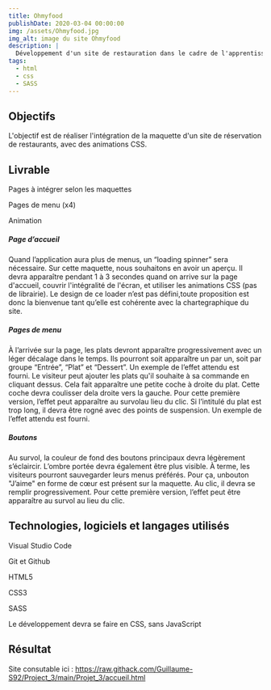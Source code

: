 ```yaml
---
title: Ohmyfood
publishDate: 2020-03-04 00:00:00
img: /assets/Ohmyfood.jpg
img_alt: image du site Ohmyfood
description: |
  Développement d'un site de restauration dans le cadre de l'apprentissage de SASS et des animations.
tags:
  - html
  - css
  - SASS
---
```

## Objectifs

L'objectif est de réaliser l'intégration de la maquette d'un site de réservation de restaurants, avec des animations CSS.

## Livrable

Pages à intégrer selon les maquettes

Pages de menu (x4)

Animation

##### Page d’accueil

Quand l’application aura plus de menus, un “loading spinner” sera nécessaire. Sur cette maquette, nous souhaitons en avoir un aperçu. Il devra apparaître pendant 1 à 3 secondes quand on arrive sur la page d'accueil, couvrir l'intégralité de l'écran, et utiliser les animations CSS (pas de librairie). Le design de ce loader n’est pas défini,toute proposition est donc la bienvenue tant qu’elle est cohérente avec la chartegraphique du site.

##### Pages de menu

À l’arrivée sur la page, les plats devront apparaître progressivement avec un léger décalage dans le temps. Ils pourront soit apparaître un par un, soit par groupe “Entrée”, “Plat” et “Dessert”. Un exemple de l’effet attendu est fourni. Le visiteur peut ajouter les plats qu'il souhaite à sa commande en cliquant dessus. Cela fait apparaître une petite coche à droite du plat. Cette coche devra coulisser dela droite vers la gauche. Pour cette première version, l’effet peut apparaître au survolau lieu du clic. Si l’intitulé du plat est trop long, il devra être rogné avec des points de suspension. Un exemple de l’effet attendu est fourni.

##### Boutons

Au survol, la couleur de fond des boutons principaux devra légèrement s’éclaircir. L’ombre portée devra également être plus visible. À terme, les visiteurs pourront sauvegarder leurs menus préférés. Pour ça, unbouton "J’aime" en forme de cœur est présent sur la maquette. Au clic, il devra se remplir progressivement. Pour cette première version, l’effet peut être apparaître au survol au lieu du clic.

## Technologies, logiciels et langages utilisés


Visual Studio Code


Git et Github


HTML5


CSS3


SASS


Le développement devra se faire en CSS, sans JavaScript

## Résultat

Site consutable ici : https://raw.githack.com/Guillaume-S92/Project_3/main/Projet_3/accueil.html
